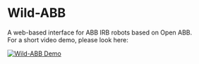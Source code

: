 # Wild-ABB
A web-based interface for ABB IRB robots based on Open ABB.<br>
For a short video demo, please look here: <br> 

[![Wild-ABB Demo](https://img.youtube.com/vi/md7QCaVpe54/0.jpg)](https://www.youtube.com/watch?v=md7QCaVpe54)
